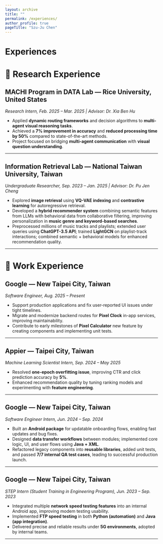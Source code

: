 ```yaml
---
layout: archive
title: ""
permalink: /experiences/
author_profile: true
pageTitle: "Szu-Ju Chen"
---
```


# Experiences

# 🔬 Research Experience

## MACHI Program in DATA Lab — Rice University, United States  
*Research Intern, Feb. 2025 – Mar. 2025 | Advisor: Dr. Xia Ben Hu*  

- Applied **dynamic routing frameworks** and decision algorithms to **multi-agent visual reasoning tasks**.  
- Achieved a **7% improvement in accuracy** and **reduced processing time by 50%** compared to state-of-the-art methods.  
- Project focused on bridging **multi-agent communication** with **visual question understanding**.  

---

## Information Retrieval Lab — National Taiwan University, Taiwan  
*Undergraduate Researcher, Sep. 2023 – Jan. 2025 | Advisor: Dr. Pu Jen Cheng*  

- Explored **image retrieval** using **VQ-VAE indexing** and **contrastive learning** for autoregressive retrieval.  
- Developed a **hybrid recommender system** combining semantic features from LLMs with behavioral data from collaborative filtering, improving personalization in **music genre and keyword-based searches**.  
- Preprocessed millions of music tracks and playlists; extended user queries using **ChatGPT-3.5 API**; trained **LightGCN** on playlist-track interactions; combined semantic + behavioral models for enhanced recommendation quality.  

---

# 💼 Work Experience

## Google — New Taipei City, Taiwan  
*Software Engineer, Aug. 2025 – Present*  

- Support production applications and fix user-reported UI issues under tight timelines.  
- Migrate and modernize backend routes for **Pixel Clock** in-app services, improving maintainability.  
- Contribute to early milestones of **Pixel Calculator** new feature by creating components and implementing unit tests.  

---

## Appier — Taipei City, Taiwan  
*Machine Learning Scientist Intern, Sep. 2024 – May 2025*  

- Resolved **one-epoch overfitting issue**, improving CTR and click prediction accuracy by **5%**.  
- Enhanced recommendation quality by tuning ranking models and experimenting with **feature engineering**.  

---

## Google — New Taipei City, Taiwan  
*Software Engineer Intern, Jun. 2024 – Sep. 2024*  

- Built an **Android package** for updatable onboarding flows, enabling fast updates and bug fixes.  
- Designed **data transfer workflows** between modules; implemented core logic, UI, and user flows using **Java + XML**.  
- Refactored legacy components into **reusable libraries**, added unit tests, and passed **7/7 internal QA test cases**, leading to successful production launch.  

---

## Google — New Taipei City, Taiwan  
*STEP Intern (Student Training in Engineering Program), Jun. 2023 – Sep. 2023*  

- Integrated multiple **network speed testing features** into an internal Android app, improving modem testing usability.  
- Implemented **FTP speed testing** in both **Python (automation)** and **Java (app integration)**.  
- Delivered precise and reliable results under **5G environments**, adopted by internal teams.  

---
